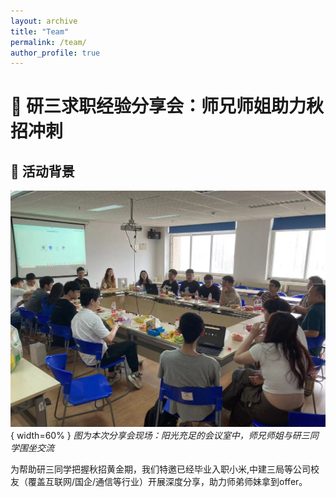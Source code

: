 ```yaml
---
layout: archive
title: "Team"
permalink: /team/
author_profile: true
---
```


# 🚀 研三求职经验分享会：师兄师姐助力秋招冲刺

## 🌟 活动背景
![现代简约会议室](../images/themeeting.jpg "轻松活跃的分享会现场"){ width=60% }
*图为本次分享会现场：阳光充足的会议室中，师兄师姐与研三同学围坐交流*

为帮助研三同学把握秋招黄金期，我们特邀已经毕业入职小米,中建三局等公司校友（覆盖互联网/国企/通信等行业）开展深度分享，助力师弟师妹拿到offer。



